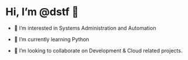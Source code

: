   # Hi, I’m @dstf 👋
  
  
- 👀 I’m interested in Systems Administration and Automation

- 🌱 I’m currently learning Python

- 💞️ I’m looking to collaborate on Development & Cloud related projects.
 

<!---
dstf/dstf is a ✨ special ✨ repository because its `README.md` (this file) appears on your GitHub profile.
You can click the Preview link to take a look at your changes.
--->
